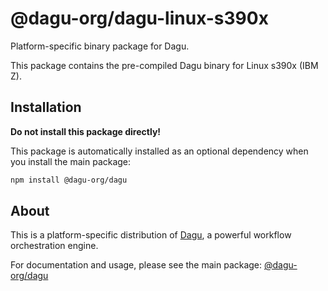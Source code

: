 # @dagu-org/dagu-linux-s390x

Platform-specific binary package for Dagu.

This package contains the pre-compiled Dagu binary for Linux s390x (IBM Z).

## Installation

**Do not install this package directly!**

This package is automatically installed as an optional dependency when you install the main package:

```bash
npm install @dagu-org/dagu
```

## About

This is a platform-specific distribution of [Dagu](https://github.com/dagu-org/dagu), a powerful workflow orchestration engine.

For documentation and usage, please see the main package: [@dagu-org/dagu](https://www.npmjs.com/package/@dagu-org/dagu)
